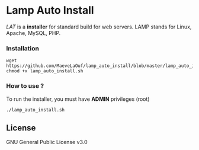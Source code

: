 # Lamp Auto Install

*LAT*  is a **installer** for standard build for web servers.
LAMP stands for Linux, Apache, MySQL, PHP.

### Installation

```
wget https://github.com/MaeveLaOuf/lamp_auto_install/blob/master/lamp_auto_install.sh
chmod +x lamp_auto_install.sh
```

### How to use ?

To run the installer, you must have **ADMIN** privileges (root)
```
./lamp_auto_install.sh
```

License
----

GNU General Public License v3.0
